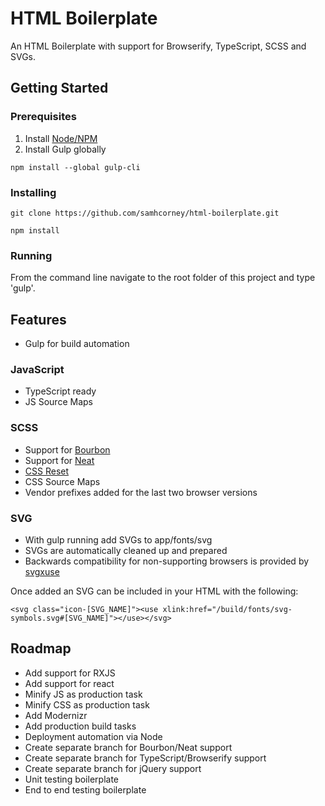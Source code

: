 # HTML Boilerplate

An HTML Boilerplate with support for Browserify, TypeScript, SCSS and SVGs.

## Getting Started

### Prerequisites

1. Install [Node/NPM](https://nodejs.org/en/download/)
2. Install Gulp globally

```
npm install --global gulp-cli
```
### Installing

```
git clone https://github.com/samhcorney/html-boilerplate.git
```

```
npm install
```
### Running

From the command line navigate to the root folder of this project and type 'gulp'.

## Features

* Gulp for build automation

### JavaScript
* TypeScript ready
* JS Source Maps

### SCSS

* Support for [Bourbon](http://bourbon.io)
* Support for [Neat](http://neat.bourbon.io)
* [CSS Reset](http://meyerweb.com/eric/tools/css/reset)
* CSS Source Maps
* Vendor prefixes added for the last two browser versions

### SVG

* With gulp running add SVGs to app/fonts/svg
* SVGs are automatically cleaned up and prepared
* Backwards compatibility for non-supporting browsers is provided by [svgxuse](https://github.com/Keyamoon/svgxuse)

Once added an SVG can be included in your HTML with the following:

```
<svg class="icon-[SVG_NAME]"><use xlink:href="/build/fonts/svg-symbols.svg#[SVG_NAME]"></use></svg>
```

## Roadmap
* Add support for RXJS
* Add support for react
* Minify JS as production task
* Minify CSS as production task
* Add Modernizr
* Add production build tasks
* Deployment automation via Node
* Create separate branch for Bourbon/Neat support
* Create separate branch for TypeScript/Browserify support
* Create separate branch for jQuery support
* Unit testing boilerplate
* End to end testing boilerplate
